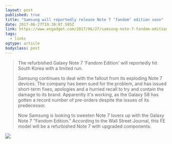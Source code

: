 ```yaml
---
layout: post 
published: true 
title: "Samsung will reportedly release Note 7 ‘fandom’ edition soon" 
date: 2017-06-27T19:30:07.595Z 
link: https://www.engadget.com/2017/06/27/samsung-note-7-fandom-edition/ 
tags:
  - links
ogtype: article 
bodyclass: post 
---
```


> The refurbished Galaxy Note 7 'Fandom Edition' will reportedly hit South Korea with a limited run.
> 
> Samsung continues to deal with the fallout from its exploding Note 7 devices. The company has been sued for the problem, and has issued short-term fixes, apologies and a hurried recall to try and contain the damage to its brand. Apparently it's working, as the Galaxy S8 has gotten a record number of pre-orders despite the issues of its predecessor.
> 
> Now Samsung is looking to sweeten Note 7 lovers up with the Galaxy Note 7 "Fandom Edition." According to the Wall Street Journal, this FE model will be a refurbished Note 7 with upgraded components.

![](http://www.memes.com/r/w1Og)

